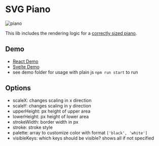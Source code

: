 # SVG Piano

![piano](https://upload.wikimedia.org/wikipedia/commons/4/48/Pianoteilung.svg)

This lib includes the rendering logic for a [correctly sized piano](https://de.wikipedia.org/wiki/Datei:Pianoteilung.svg).

## Demo

- [React Demo](https://stackblitz.com/edit/piano-keyboard?file=Keyboard.js)
- [Svelte Demo](https://svelte.dev/repl/95387840d35344508ede3de361b149ea?version=3.12.1)
- see demo folder for usage with plain js ```npm run start``` to run 

## Options

- scaleX: changes scaling in x direction
- scaleY: changes scaling in y direction
- upperHeight: px height of upper area
- lowerHeight: px height of lower area
- strokeWidth: border width in px
- stroke: stroke style
- palette: array to customize color with format ```['black', 'white']```
- visibleKeys: which keys should be visible? shows all if not specified